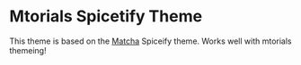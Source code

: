 # Mtorials Spicetify Theme

This theme is based on the [Matcha](https://github.com/jwty/Matcha-Spotify-Theme) Spiceify theme.
Works well with mtorials themeing!